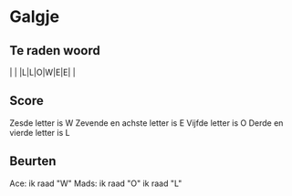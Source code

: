 # Galgje

## Te raden woord

| | |L|L|O|W|E|E| |

## Score
Zesde letter is W
Zevende en achste letter is E
Vijfde letter is O
Derde en vierde letter is L


## Beurten
Ace: ik raad "W"
Mads: ik raad "O"
ik raad "L"
